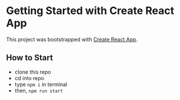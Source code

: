 # Getting Started with Create React App

This project was bootstrapped with [Create React App](https://github.com/facebook/create-react-app).

## How to Start
- clone this repo
- cd into repo
- type ```npm i``` in terminal
- then, ```npm run start```


